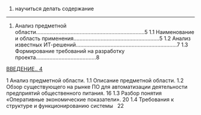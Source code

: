1. научиться делать содержание 



---
1. Анализ предметной области………………………………………………………………5
1.1 Наименование и область применения…………………………………………………5
1.2 Анализ известных ИТ-решений………………………………………………………….7
1.3 Формирование требований на разработку проекта………………………………….8

[ВВЕДЕНИЕ.. 4](#_Toc74413774)

1 Анализ предметной области.
1.1 Описание предметной области.
1.2 Обзор существующего на рынке ПО для автоматизации деятельности предприятий общественного питания. 16
1.3 Разбор понятия «Оперативные экономические показатели». 20
1.4 Требования к структуре и функционированию системы   22